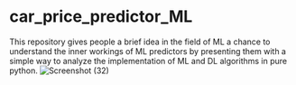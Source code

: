 # car_price_predictor_ML
This repository gives people a brief idea in the field of ML a chance to understand the inner workings of ML predictors by presenting them with a simple way to analyze the implementation of ML and DL algorithms in pure python.
![Screenshot (32)](https://user-images.githubusercontent.com/75081330/224252101-5c18bc5a-2045-4829-be9a-bf5c5d69de81.png)
